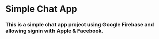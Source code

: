 # Simple Chat App
### This is a simple chat app project using Google Firebase and allowing signin with Apple &amp; Facebook.
